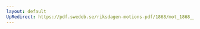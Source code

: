 ```yaml
---
layout: default
UpRedirect: https://pdf.swedeb.se/riksdagen-motions-pdf/1868/mot_1868__fk__00076/mot_1868__fk__00076_002.pdf
---
```

